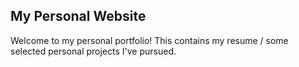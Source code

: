 ## My Personal Website

Welcome to my personal portfolio! This contains my resume / some selected personal projects I've pursued.


